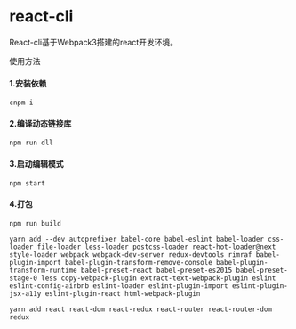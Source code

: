 # react-cli
React-cli基于Webpack3搭建的react开发环境。

使用方法

#### 1.安装依赖

```
cnpm i
```


#### 2.编译动态链接库

```
npm run dll
```

#### 3.启动编辑模式

```
npm start
```

#### 4.打包

```
npm run build
```

```
yarn add --dev autoprefixer babel-core babel-eslint babel-loader css-loader file-loader less-loader postcss-loader react-hot-loader@next style-loader webpack webpack-dev-server redux-devtools rimraf babel-plugin-import babel-plugin-transform-remove-console babel-plugin-transform-runtime babel-preset-react babel-preset-es2015 babel-preset-stage-0 less copy-webpack-plugin extract-text-webpack-plugin eslint eslint-config-airbnb eslint-loader eslint-plugin-import eslint-plugin-jsx-a11y eslint-plugin-react html-webpack-plugin

yarn add react react-dom react-redux react-router react-router-dom redux
```
